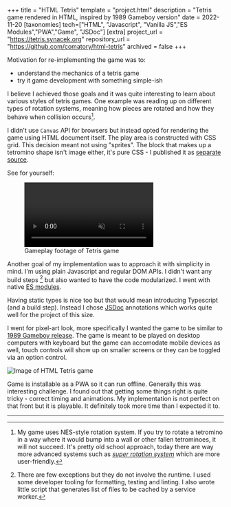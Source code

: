+++
title = "HTML Tetris"
template = "project.html"
description = "Tetris game rendered in HTML, inspired by 1989 Gameboy version"
date = 2022-11-20
[taxonomies]
tech=["HTML", "Javascript", "Vanilla JS","ES Modules","PWA","Game", "JSDoc"]
[extra]
project_url = "https://tetris.synacek.org"
repository_url = "https://github.com/comatory/html-tetris"
archived = false
+++

Motivation for re-implementing the game was to:

* understand the mechanics of a tetris game
* try it game development with something simple-ish

I believe I achieved those goals and it was quite interesting to learn about various styles of tetris games. One example was reading up on different types of rotation systems, meaning how pieces are rotated and how they behave when collision occurs[^1].

I didn't use `Canvas` API for browsers but instead opted for rendering the game using HTML document itself. The play area is constructed with CSS grid. This decision meant not using "sprites". The block that makes up a tetromino shape isn't image either, it's pure CSS - I published it as [separate source](https://github.com/comatory/css-tetrominoes).

See for yourself:

<div class="centered">
  <figure>
    <video
     controls=""
     muted=""
     title="Tetris game"
     src="/video/html-tetris.mov"
     class="responsive-media"
    >
    </video>
    <figcaption>
      Gameplay footage of Tetris game
    </figcaption>
  </figure>
</div>

Another goal of my implementation was to approach it with simplicity in mind. I'm using plain Javascript and regular DOM APIs. I didn't want any build steps [^2] but also wanted to have the code modularized. I went with native [ES modules](https://developer.mozilla.org/en-US/).

Having static types is nice too but that would mean introducing Typescript (and a build step). Instead I chose [JSDoc](https://jsdoc.app/) annotations which works quite well for the project of this size.

I went for pixel-art look, more specifically I wanted the game to be similar to [1989 Gameboy release](https://en.wikipedia.org/wiki/Tetris_(Game_Boy_video_game)). The game is meant to be played on desktop computers with keyboard but the game can accomodate mobile devices as well, touch controls will show up on smaller screens or they can be toggled via an option control.

<img src="/image/html-tetris.png" class="centered responsive-media" alt="Image of HTML Tetris game" />

Game is installable as a PWA so it can run offline. Generally this was interesting challenge. I found out that getting some things right is quite tricky - correct timing and animations. My implementation is not perfect on that front but it is playable. It definitely took more time than I expected it to.

---

[^1]: My game uses NES-style rotation system. If you try to rotate a tetromino in a way where it would bump into a wall or other fallen tetrominoes, it will not succeed. It's pretty old school approach, today there are way more advanced systems such as [*super rotation system*](https://tetris.wiki/Super_Rotation_System) which are more user-friendly.

[^2]: There are few exceptions but they do not involve the runtime. I used some developer tooling for formatting, testing and linting. I also wrote little script that generates list of files to be cached by a service worker.
